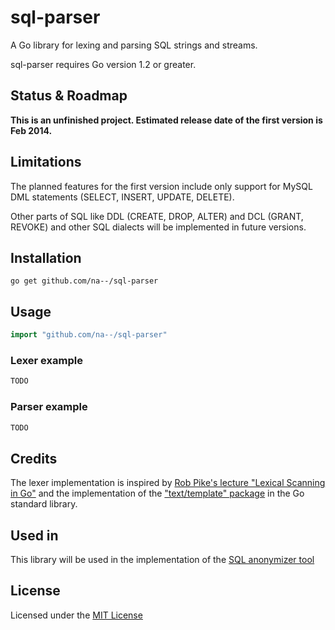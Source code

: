sql-parser
==========

A Go library for lexing and parsing SQL strings and streams.

sql-parser requires Go version 1.2 or greater.


Status & Roadmap
----------------
**This is an unfinished project. Estimated release date of the first version is Feb 2014.**


Limitations
-----------
The planned features for the first version include only support for MySQL DML statements (SELECT, INSERT, UPDATE, DELETE).

Other parts of SQL like DDL (CREATE, DROP, ALTER) and DCL (GRANT, REVOKE) and other SQL dialects will be implemented in future versions.


Installation
------------
```
go get github.com/na--/sql-parser
```

Usage
-----

```go
import "github.com/na--/sql-parser"
```

### Lexer example ###
```go
TODO
```

### Parser example ###
```go
TODO
```

Credits
-------
The lexer implementation is inspired by [Rob Pike's lecture "Lexical Scanning in Go"](https://www.youtube.com/watch?v=HxaD_trXwRE) and the implementation of the ["text/template" package](http://golang.org/pkg/text/template/) in the Go standard library.

Used in
-------
This library will be used in the implementation of the [SQL anonymizer tool](https://github.com/na--/sql-anonymizer)

License
-------
Licensed under the [MIT License](http://opensource.org/licenses/MIT)
